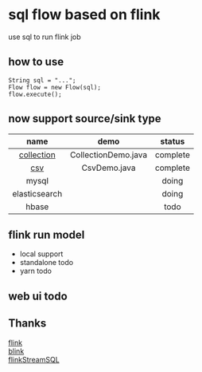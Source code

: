 # sql flow based on flink 

use sql to run flink job 

## how to use 

``` 
String sql = "..."; 
Flow flow = new Flow(sql);
flow.execute();
```

## now support source/sink type 
|          name                        |    demo            |   status   | 
| :-----------------------------------:|:------------------:|:----------:|
| [collection](./docs/collection.md')  | CollectionDemo.java|   complete | 
| [csv](./docs/csv.md)                 |   CsvDemo.java     |   complete | 
|      mysql                           |                    |   doing    | 
|   elasticsearch                      |                    |   doing    | 
|   hbase                              |                    |   todo     | 


## flink run model 
*  local        support 
*  standalone    todo 
*  yarn          todo 


## web ui todo 


## Thanks  
  <a href='#'>flink</a>    
  <a href='#'>blink</a>    
  <a href='https://github.com/DTStack/flinkStreamSQL'>flinkStreamSQL</a> 